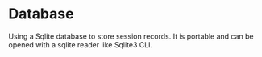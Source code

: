 # Database
Using a Sqlite database to store session records. It is portable and can be opened with a sqlite reader like Sqlite3 CLI.